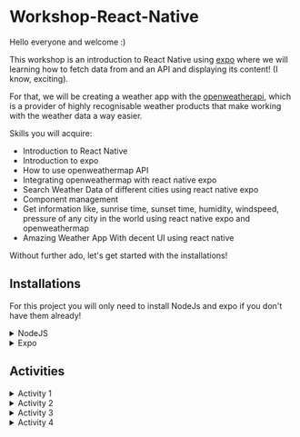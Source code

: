 # Workshop-React-Native

Hello everyone and welcome :)


This workshop is an introduction to React Native using [expo](https://docs.expo.dev/) where we will learning how to fetch data from and an API and displaying its content! (I know, exciting).


For that, we will be creating a weather app with the [openweatherapi](https://openweathermap.org/api), which is a provider of highly recognisable weather products that make working with the weather data a way easier. 

Skills you will acquire:

- Introduction to React Native
- Introduction to expo
- How to use openweathermap API
- Integrating openweathermap with react native expo
- Search Weather Data of different cities using react native expo
- Component management
- Get information like, sunrise time, sunset time, humidity, windspeed, pressure of any city in the world using react native expo and openweathermap
- Amazing Weather App With decent UI using react native

Without further ado, let's get started with the installations!

## Installations

  For this project you will only need to install NodeJs and expo if you don't have them already!

  <details>
    <summary>NodeJS</summary>

  First make sure you have npm installed using ```node -v```, if it's not installed already, follow this!

  1- To get this version, you can use the apt package manager. Refresh your local package index first:
  ```
  sudo apt update
  ```
  2- Then install Node.js:
  ```
  sudo apt install nodejs
  ```
  3- Check that the install was successful by querying node for its version number, make sure you at least have the ```v16.10.0```
  ```
  node -v
  ```
 4- Check that the install was successful by querying node for its version number, make sure you at least have the ```7.24.0```
  ```
 sudo apt install npm
  ```

  </details>

  <details>
    <summary>Expo</summary>

  If it's already installed, make sure you at least have the ```v16.10.0```

  Let's now start by installing expo! 
  ```
  sudo npm install -g expo-cli
  ```

  Now create a new expo project named ```workshop-weather-app```
  ```
  expo init workshop-weather-app
  ```

  Enter your project ```cd workshop-weather-app```, and then run the expo server
  ```
  expo start
  ```

  Now you probably have a QR code generated, all you need to do is:

  - Make sure you're on the same network as your phone

  - Install the Expo Go app on your phone

  - Set up your account

  - Open your camera app

  - Scan the QR code and open it

  Now you're all set to get started with the project!!!
  
  </details>

  </details>
</details>

## Activities

  <details>
    <summary>Activity 1</summary>

We're going to use the [openweatherapi](https://openweathermap.org/api) API, so sign up to the website and copy your generated key [here](https://home.openweathermap.org/api_keys) 

This is the API we're going to use: 
```
"https://api.openweathermap.org/data/2.5/weather?q={City name}&appid={API key}"
```

Now, let's create a new folder called src, and inside it, create a new file called ```WeatherFetch.js```


And now try to use the API to fetch the weather data with a function named ```fetchWeatherData```, that takes ```cityName``` as parameter that represents the city we're looking for and returns the weather data for that city.

This is what the main function will look like:

```
API_KEY = 'your api key'

const WeatherFetch = () => {
  
  const fetchWeatherData = async (cityName) => {
    const response = await fetch(`https://api.openweathermap.org/data/2.5/weather?q=${cityName}&appid=${API_KEY}&units=metric`);
    //your code here
  }
  return (
    <View>
        <Text>In WeatherFetch</Text>
    </View>
  )
}
```
  </details>

  <details>
    <summary>Activity 2</summary>

Now that we can have fetch through our API, we will create a new file called ```WeatherInfo.js``` that will display each information that you want to display from that API.

Make sure to check the app on your phone and that it displays the content you're looking for!

This is what the code will look like:

```
const WeatherInfo = ({ weatherData }) => {

    const { 
        name,
        visibility,
        main: { temp, feels_like, temp_min, temp_max, pressure, humidity },
        ...
    } = weatherData;

  return () {
    <SafeAreaView>
        //data you want to display
    </SafeAreaView>
  }
}
```

Don't forget to call this component in the ```WeatherFetch``` component! :) 

  </details>

  <details>
    <summary>Activity 3</summary>

Now create a search bar component in a file called ```WeatherSearch``` that takes as parameters ```fetchWeatherData```.

This component will allow the user to search for a city and display the weather data of that specified city. 

For that, create a search bar and a button, and when the user presses the button, it should display the weather data for that city.

You can use the onPress event, and call the ```fetchWeatherData``` function and display the data.

  </details>

  <details>
    <summary>Activity 4</summary>

Now that you have an app, fully functional, you can style using any UI Component library you want, or you can use the default ones that expo provides.

I suggest you to use the [Tailwind](https://www.nativewind.dev/quick-starts/expo) library, which is a utility-first CSS framework for rapidly building custom designs.

  </details>

</details>